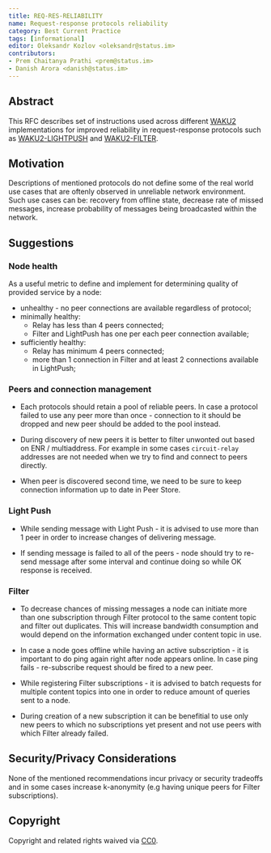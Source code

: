 ```yaml
---
title: REQ-RES-RELIABILITY
name: Request-response protocols reliability
category: Best Current Practice
tags: [informational]
editor: Oleksandr Kozlov <oleksandr@status.im>
contributors:
- Prem Chaitanya Prathi <prem@status.im>
- Danish Arora <danish@status.im>
---
```


## Abstract
This RFC describes set of instructions used across different [WAKU2](https://github.com/vacp2p/rfc-index/blob/7b443c1aab627894e3f22f5adfbb93f4c4eac4f6/waku/standards/core/10/waku2.md) implementations for improved reliability in request-response protocols such as [WAKU2-LIGHTPUSH](https://github.com/vacp2p/rfc-index/blob/7b443c1aab627894e3f22f5adfbb93f4c4eac4f6/waku/standards/core/19/lightpush.md) and [WAKU2-FILTER](https://github.com/vacp2p/rfc-index/blob/7b443c1aab627894e3f22f5adfbb93f4c4eac4f6/waku/standards/core/12/filter.md).

## Motivation

Descriptions of mentioned protocols do not define some of the real world use cases that are oftenly observed in unreliable network environment. Such use cases can be: recovery from offline state, decrease rate of missed messages, increase probability of messages being broadcasted within the network.

## Suggestions

### Node health

As a useful metric to define and implement for determining quality of provided service by a node:
- unhealthy - no peer connections are available regardless of protocol;
- minimally healthy:
  - Relay has less than 4 peers connected;
  - Filter and LightPush has one per each peer connection available;
- sufficiently healthy:
  - Relay has minimum 4 peers connected;
  - more than 1 connection in Filter and at least 2 connections available in LightPush;

### Peers and connection management

- Each protocols should retain a pool of reliable peers. In case a protocol failed to use any peer more than once - connection to it should be dropped and new peer should be added to the pool instead. 

- During discovery of new peers it is better to filter unwonted out based on ENR / multiaddress. For example in some cases `circuit-relay` addresses are not needed when we try to find and connect to peers directly.

- When peer is discovered second time, we need to be sure to keep connection information up to date in Peer Store.

### Light Push 

- While sending message with Light Push - it is advised to use more than 1 peer in order to increase changes of delivering message.

- If sending message is failed to all of the peers - node should try to re-send message after some interval and continue doing so while OK response is received. 

### Filter

- To decrease chances of missing messages a node can initiate more than one subscription through Filter protocol to the same content topic and filter out duplicates. This will increase bandwidth consumption and would depend on the information exchanged under content topic in use.

- In case a node goes offline while having an active subscription - it is important to do ping again right after node appears online. In case ping fails - re-subscribe request should be fired to a new peer.

- While registering Filter subscriptions - it is advised to batch requests for multiple content topics into one in order to reduce amount of queries sent to a node. 

- During creation of a new subscription it can be benefitial to use only new peers to which no subscriptions yet present and not use peers with which Filter already failed.

## Security/Privacy Considerations

None of the mentioned recommendations incur privacy or security tradeoffs and in some cases increase k-anonymity (e.g having unique peers for Filter subscriptions).

## Copyright

Copyright and related rights waived via [CC0](https://creativecommons.org/publicdomain/zero/1.0/).
